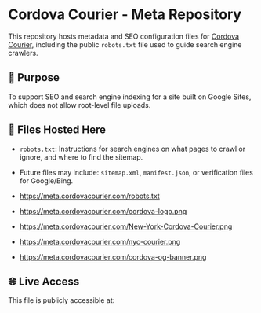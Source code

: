 # Cordova Courier - Meta Repository

This repository hosts metadata and SEO configuration files for [Cordova Courier](https://www.cordovacourier.com), including the public `robots.txt` file used to guide search engine crawlers.

## 🚀 Purpose
To support SEO and search engine indexing for a site built on Google Sites, which does not allow root-level file uploads.

## 📄 Files Hosted Here
- `robots.txt`: Instructions for search engines on what pages to crawl or ignore, and where to find the sitemap.
- Future files may include: `sitemap.xml`, `manifest.json`, or verification files for Google/Bing.

- https://meta.cordovacourier.com/robots.txt
- https://meta.cordovacourier.com/cordova-logo.png
- https://meta.cordovacourier.com/New-York-Cordova-Courier.png
- https://meta.cordovacourier.com/nyc-courier.png
- https://meta.cordovacourier.com/cordova-og-banner.png

## 🌐 Live Access
This file is publicly accessible at:
